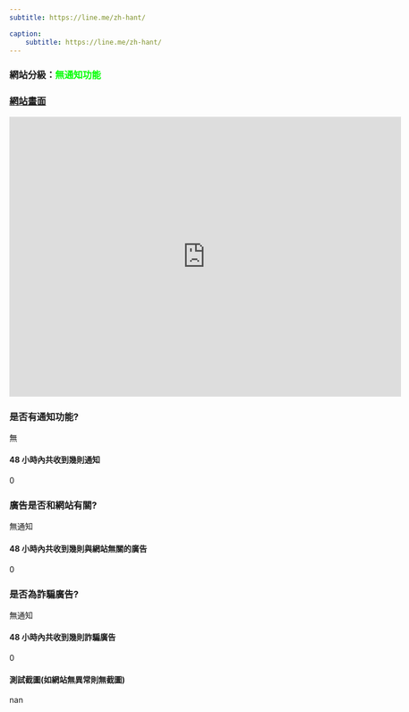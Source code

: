 ```yaml
---
subtitle: https://line.me/zh-hant/

caption:
	subtitle: https://line.me/zh-hant/
---
```


<h3>網站分級：<font color="#00FF00">無通知功能</font></h3>

### [網站畫面](https://line.me/zh-hant/)
<embed src="https://web.archive.org/web/https://line.me/zh-hant/" style="width:700px; height: 500px;">

### 是否有通知功能?
無

#### 48 小時內共收到幾則通知
0

### 廣告是否和網站有關?
無通知

#### 48 小時內共收到幾則與網站無關的廣告
0

### 是否為詐騙廣告?
無通知

#### 48 小時內共收到幾則詐騙廣告
0

#### 測試截圖(如網站無異常則無截圖)
nan

